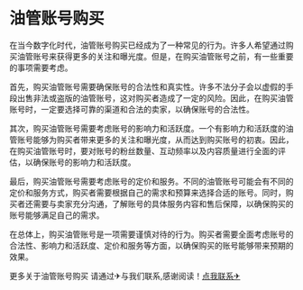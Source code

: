 # 油管账号购买

在当今数字化时代，油管账号购买已经成为了一种常见的行为。许多人希望通过购买油管账号来获得更多的关注和曝光度。但是，在购买油管账号之前，有一些重要的事项需要考虑。

首先，购买油管账号需要确保账号的合法性和真实性。许多不法分子会以虚假的手段出售非法或盗版的油管账号，这对购买者造成了一定的风险。因此，在购买油管账号时，一定要选择可靠的渠道和合法的卖家，以确保账号的合法性。

其次，购买油管账号需要考虑账号的影响力和活跃度。一个有影响力和活跃度的油管账号能够为购买者带来更多的关注和曝光度，从而达到购买账号的初衷。因此，在购买油管账号时，要对账号的粉丝数量、互动频率以及内容质量进行全面的评估，以确保账号的影响力和活跃度。

最后，购买油管账号需要考虑账号的定价和服务。不同的油管账号可能会有不同的定价和服务方式，购买者需要根据自己的需求和预算来选择合适的账号。同时，购买者还需要与卖家充分沟通，了解账号的具体服务内容和售后保障，以确保购买的账号能够满足自己的需求。

在总体上，购买油管账号是一项需要谨慎对待的行为。购买者需要全面考虑账号的合法性、影响力和活跃度、定价和服务等方面，以确保购买的账号能够带来预期的效果。

更多关于油管账号购买 请通过✈与我们联系,感谢阅读！[点我联系✈](https://doc.G208.com)